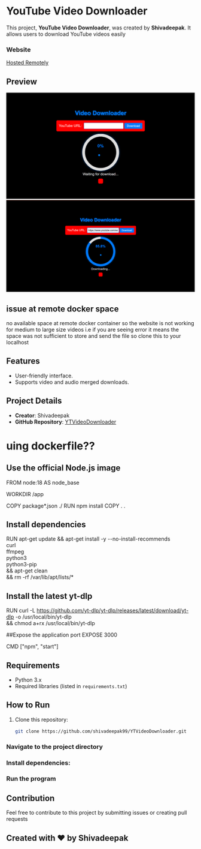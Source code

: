 # YouTube Video Downloader

This project, **YouTube Video Downloader**, was created by **Shivadeepak**. It allows users to download YouTube videos easily



### Website
[Hosted Remotely](https://ytvideodownloader-y3ra12un.b4a.run/)
## Preview
![Preview](p1.png)
![Preview](p2.png)
## issue at remote docker space
no available space at remote docker container so the website is  not working for medium to large size videos
i.e if you are seeing error it means the space was not sufficient to store and send the file  so clone this to your localhost 
## Features
- User-friendly interface.
- Supports video and audio  merged downloads.

## Project Details
- **Creator**: Shivadeepak
- **GitHub Repository**: [YTVideoDownloader](https://github.com/shivadeepak99/YTVideoDownloader)
# uing dockerfile??
## Use the official Node.js image
FROM node:18 AS node_base

WORKDIR /app

COPY package*.json ./
RUN npm install
COPY . .

## Install dependencies
RUN apt-get update && apt-get install -y --no-install-recommends \
    curl \
    ffmpeg \
    python3 \
    python3-pip \
    && apt-get clean \
    && rm -rf /var/lib/apt/lists/*

## Install the latest yt-dlp
RUN curl -L https://github.com/yt-dlp/yt-dlp/releases/latest/download/yt-dlp -o /usr/local/bin/yt-dlp \
    && chmod a+rx /usr/local/bin/yt-dlp

##Expose the application port
EXPOSE 3000

CMD ["npm", "start"]
## Requirements
- Python 3.x
- Required libraries (listed in `requirements.txt`)

## How to Run
1. Clone this repository:
   ```bash
   git clone https://github.com/shivadeepak99/YTVideoDownloader.git
### Navigate to the project directory
### Install dependencies:
### Run the program

## Contribution
 Feel free to contribute to this project by submitting issues or creating pull requests

## Created with ❤️ by Shivadeepak
